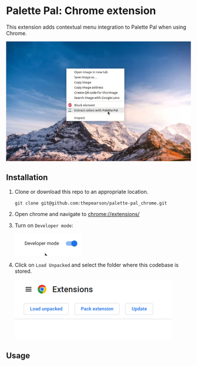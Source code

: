 # Palette Pal: Chrome extension

This extension adds contextual menu integration to Palette Pal when using Chrome.

![Example of context menu](https://github.com/thepearson/palette-pal_chrome/blob/main/images/screen-001.png?raw=true)



## Installation

1. Clone or download this repo to an appropriate location.

    ```
    git clone git@github.com:thepearson/palette-pal_chrome.git
    ```

2. Open chrome and navigate to [chrome://extensions/](chrome://extensions/)
3. Turn on `Developer mode`:

    ![Developer mode](https://github.com/thepearson/palette-pal_chrome/blob/main/images/developer-mode.png?raw=true)

4. Click on `Load Unpacked` and select the folder where this codebase is stored.

    ![Load Unpacked](https://github.com/thepearson/palette-pal_chrome/blob/main/images/load-extension.png?raw=true)


## Usage



